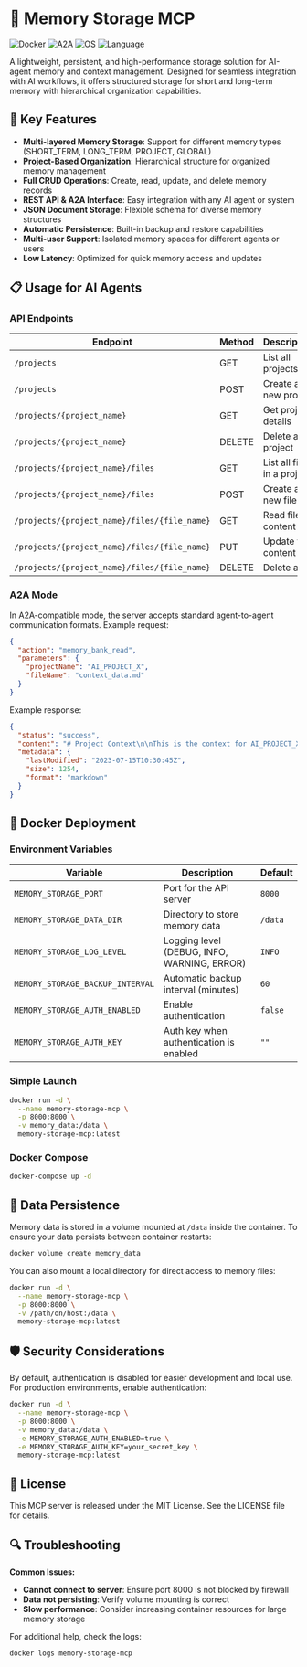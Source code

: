 # 🧠 Memory Storage MCP

[![Docker](https://img.shields.io/badge/Docker-Ready-blue.svg)]() [![A2A](https://img.shields.io/badge/A2A-Compatible-brightgreen.svg)]() [![OS](https://img.shields.io/badge/OS-Cross--Platform-lightgrey.svg)]() [![Language](https://img.shields.io/badge/Language-Python-yellow.svg)]()

A lightweight, persistent, and high-performance storage solution for AI-agent memory and context management. Designed for seamless integration with AI workflows, it offers structured storage for short and long-term memory with hierarchical organization capabilities.

## 🌟 Key Features

- **Multi-layered Memory Storage**: Support for different memory types (SHORT_TERM, LONG_TERM, PROJECT, GLOBAL)
- **Project-Based Organization**: Hierarchical structure for organized memory management
- **Full CRUD Operations**: Create, read, update, and delete memory records
- **REST API & A2A Interface**: Easy integration with any AI agent or system
- **JSON Document Storage**: Flexible schema for diverse memory structures
- **Automatic Persistence**: Built-in backup and restore capabilities
- **Multi-user Support**: Isolated memory spaces for different agents or users
- **Low Latency**: Optimized for quick memory access and updates

## 📋 Usage for AI Agents

### API Endpoints

| Endpoint | Method | Description |
|----------|--------|-------------|
| `/projects` | GET | List all projects |
| `/projects` | POST | Create a new project |
| `/projects/{project_name}` | GET | Get project details |
| `/projects/{project_name}` | DELETE | Delete a project |
| `/projects/{project_name}/files` | GET | List all files in a project |
| `/projects/{project_name}/files` | POST | Create a new file |
| `/projects/{project_name}/files/{file_name}` | GET | Read file content |
| `/projects/{project_name}/files/{file_name}` | PUT | Update file content |
| `/projects/{project_name}/files/{file_name}` | DELETE | Delete a file |

### A2A Mode

In A2A-compatible mode, the server accepts standard agent-to-agent communication formats. Example request:

```json
{
  "action": "memory_bank_read",
  "parameters": {
    "projectName": "AI_PROJECT_X",
    "fileName": "context_data.md"
  }
}
```

Example response:

```json
{
  "status": "success",
  "content": "# Project Context\n\nThis is the context for AI_PROJECT_X...",
  "metadata": {
    "lastModified": "2023-07-15T10:30:45Z",
    "size": 1254,
    "format": "markdown"
  }
}
```

## 🐳 Docker Deployment

### Environment Variables

| Variable | Description | Default |
|----------|-------------|---------|
| `MEMORY_STORAGE_PORT` | Port for the API server | `8000` |
| `MEMORY_STORAGE_DATA_DIR` | Directory to store memory data | `/data` |
| `MEMORY_STORAGE_LOG_LEVEL` | Logging level (DEBUG, INFO, WARNING, ERROR) | `INFO` |
| `MEMORY_STORAGE_BACKUP_INTERVAL` | Automatic backup interval (minutes) | `60` |
| `MEMORY_STORAGE_AUTH_ENABLED` | Enable authentication | `false` |
| `MEMORY_STORAGE_AUTH_KEY` | Auth key when authentication is enabled | `""` |

### Simple Launch

```bash
docker run -d \
  --name memory-storage-mcp \
  -p 8000:8000 \
  -v memory_data:/data \
  memory-storage-mcp:latest
```

### Docker Compose

```bash
docker-compose up -d
```

## 💾 Data Persistence

Memory data is stored in a volume mounted at `/data` inside the container. To ensure your data persists between container restarts:

```bash
docker volume create memory_data
```

You can also mount a local directory for direct access to memory files:

```bash
docker run -d \
  --name memory-storage-mcp \
  -p 8000:8000 \
  -v /path/on/host:/data \
  memory-storage-mcp:latest
```

## 🛡️ Security Considerations

By default, authentication is disabled for easier development and local use. For production environments, enable authentication:

```bash
docker run -d \
  --name memory-storage-mcp \
  -p 8000:8000 \
  -v memory_data:/data \
  -e MEMORY_STORAGE_AUTH_ENABLED=true \
  -e MEMORY_STORAGE_AUTH_KEY=your_secret_key \
  memory-storage-mcp:latest
```

## 📄 License

This MCP server is released under the MIT License. See the LICENSE file for details.

## 🔍 Troubleshooting

**Common Issues:**

- **Cannot connect to server**: Ensure port 8000 is not blocked by firewall
- **Data not persisting**: Verify volume mounting is correct
- **Slow performance**: Consider increasing container resources for large memory storage

For additional help, check the logs:

```bash
docker logs memory-storage-mcp
``` 
